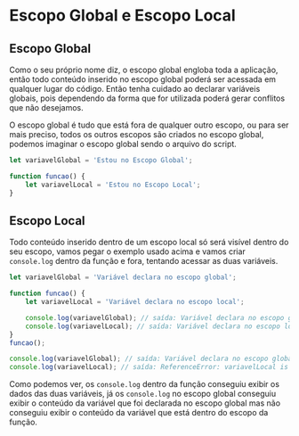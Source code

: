 # Escopo Global e Escopo Local

## Escopo Global

Como o seu próprio nome diz, o escopo global engloba toda a aplicação, então todo conteúdo inserido no escopo global poderá ser acessada em qualquer lugar do código. Então tenha cuidado ao declarar variáveis globais, pois dependendo da forma que for utilizada poderá gerar conflitos que não desejamos.

O escopo global é tudo que está fora de qualquer outro escopo, ou para ser mais preciso, todos os outros escopos são criados no escopo global, podemos imaginar o escopo global sendo o arquivo do script.

```js
let variavelGlobal = 'Estou no Escopo Global';

function funcao() {
    let variavelLocal = 'Estou no Escopo Local';
}
```

## Escopo Local

Todo conteúdo inserido dentro de um escopo local só será visível dentro do seu escopo, vamos pegar o exemplo usado acima e vamos criar `console.log` dentro da função e fora, tentando acessar as duas variáveis.

```js
let variavelGlobal = 'Variável declara no escopo global';

function funcao() {
    let variavelLocal = 'Variável declara no escopo local';

    console.log(variavelGlobal); // saída: Variável declara no escopo global
    console.log(variavelLocal); // saída: Variável declara no escopo local
}
funcao();

console.log(variavelGlobal); // saída: Variável declara no escopo global
console.log(variavelLocal); // saída: ReferenceError: variavelLocal is not defined
```

Como podemos ver, os `console.log` dentro da função conseguiu exibir os dados das duas variáveis, já os `console.log` no escopo global conseguiu exibir o conteúdo da variável que foi declarada no escopo global mas não conseguiu exibir o conteúdo da variável que está dentro do escopo da função.
